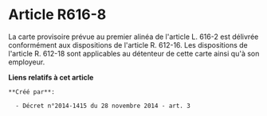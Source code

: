 # Article R616-8

La carte provisoire prévue au premier alinéa de l'article L. 616-2 est délivrée conformément aux dispositions de l'article R.
612-16. Les dispositions de l'article R. 612-18 sont applicables au détenteur de cette carte ainsi qu'à son employeur.

**Liens relatifs à cet article**

	**Créé par**:

	  - Décret n°2014-1415 du 28 novembre 2014 - art. 3
